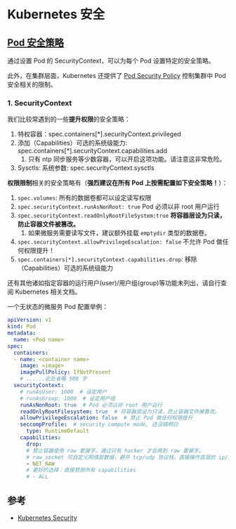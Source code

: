 # Kubernetes 安全


## [Pod 安全策略](https://kubernetes.io/docs/tasks/configure-pod-container/security-context/)

通过设置 Pod 的 SecurityContext，可以为每个 Pod 设置特定的安全策略。

此外，在集群层面，Kubernetes 还提供了 [Pod Security Policy](https://kubernetes.io/docs/concepts/policy/pod-security-policy/) 控制集群中 Pod 安全相关的限制。

### 1. SecurityContext

我们比较常遇到的一些**提升权限**的安全策略：

1. 特权容器：spec.containers[*].securityContext.privileged
2. 添加（Capabilities）可选的系统级能力: spec.containers[*].securityContext.capabilities.add
   1. 只有 ntp 同步服务等少数容器，可以开启这项功能。请注意这非常危险。
3. Sysctls: 系统参数: spec.securityContext.sysctls

**权限限制**相关的安全策略有（**强烈建议在所有 Pod 上按需配置如下安全策略！**）：

1. `spec.volumes`: 所有的数据卷都可以设定读写权限
3. `spec.securityContext.runAsNonRoot: true` Pod 必须以非 root 用户运行
4. `spec.securityContext.readOnlyRootFileSystem:true` **将容器层设为只读，防止容器文件被篡改。**
   1. 如果微服务需要读写文件，建议额外挂载 `emptydir` 类型的数据卷。
5. `spec.securityContext.allowPrivilegeEscalation: false` 不允许 Pod 做任何权限提升！
6. `spec.containers[*].securityContext.capabilities.drop`: 移除（Capabilities）可选的系统级能力

还有其他诸如指定容器的运行用户(user)/用户组(group)等功能未列出，请自行查阅 Kubernetes 相关文档。

一个无状态的微服务 Pod 配置举例：

```yaml
apiVersion: v1
kind: Pod
metadata:
  name: <Pod name>
spec:
  containers:
  - name: <container name>
    image: <image>
    imagePullPolicy: IfNotPresent 
    # ......此处省略 500 字
  securityContext:
    # runAsUser: 1000  # 设定用户
    # runAsGroup: 1000  # 设定用户组
    runAsNonRoot: true  # Pod 必须以非 root 用户运行
    readOnlyRootFilesystem: true  # 将容器层设为只读，防止容器文件被篡改。
    allowPrivilegeEscalation: false  # 禁止 Pod 做任何权限提升
    seccompProfile:  # security compute mode, 还没搞明白
      type: RuntimeDefault
    capabilities:
      drop:
      # 禁止容器使用 raw 套接字，通过只有 hacker 才会用到 raw 套接字。
      # raw_socket 可自定义网络层数据，避开 tcp/udp 协议栈，直接操作底层的 ip/icmp 数据包。可实现 ip 伪装、自定义协议等功能。
      - NET_RAW
      # 更好的选择：直接禁用所有 capabilities
      # - ALL
```

## 参考

- [Kubernetes Security](https://kubernetes.io/docs/concepts/security/)
